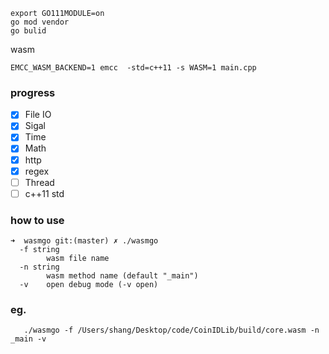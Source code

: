 ```$shell
export GO111MODULE=on
go mod vendor
go bulid
```
wasm 
```$shell
EMCC_WASM_BACKEND=1 emcc  -std=c++11 -s WASM=1 main.cpp
```
### progress
- [X] File IO
- [x] Sigal
- [x] Time
- [x] Math
- [x] http
- [x] regex
- [ ] Thread
- [ ] c++11 std

### how to use
```$shell
➜  wasmgo git:(master) ✗ ./wasmgo                                                                   
  -f string
        wasm file name 
  -n string
        wasm method name (default "_main")
  -v    open debug mode (-v open)

```
### eg.
```$shell
   ./wasmgo -f /Users/shang/Desktop/code/CoinIDLib/build/core.wasm -n _main -v
```